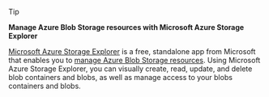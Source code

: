 > [!TIP]
> 
> **Manage Azure Blob Storage resources with Microsoft Azure Storage Explorer**
> 
> [Microsoft Azure Storage Explorer](https://azure.microsoft.com/features/storage-explorer/) is a free, standalone app from Microsoft that enables you to [manage Azure Blob Storage resources](../articles/vs-azure-tools-storage-explorer-blobs.md). Using Microsoft Azure Storage Explorer, you can visually create, read, update, and delete blob containers and blobs, as well as manage access to your blobs containers and blobs.


